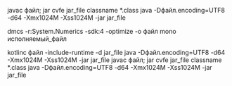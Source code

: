 javac файл; jar cvfe jar_file classname *.class
java -Dфайл.encoding=UTF8 -d64 -Xmx1024M -Xss1024M -jar jar_file


dmcs -r:System.Numerics -sdk:4 -optimize -o файл
mono исполняемый_файл

kotlinc файл -include-runtime -d jar_file	java -Dфайл.encoding=UTF8 -d64 -Xmx1024M -Xss1024M -jar jar_file
javac файл; jar cvfe jar_file classname *.class	java -Dфайл.encoding=UTF8 -d64 -Xmx1024M -Xss1024M -jar jar_file